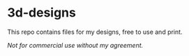 3d-designs
==========

This repo contains files for my designs, free to use and print. 

*Not for commercial use without my agreement.*
